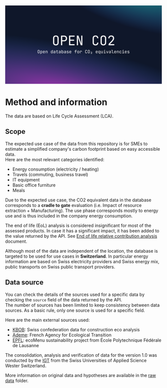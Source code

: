 ![Open Database and API for CO₂ equivalencies](../cover.png)

# Method and information

The data are based on Life Cycle Assessment (LCA).

## Scope

The expected use case of the data from this repository is for SMEs to estimate a simplified company's carbon footprint based on easy accessible data.  
Here are the most relevant categories identified:

- Energy consumption (electricity / heating)
- Travels (commuting, business travel)
- IT equipment
- Basic office furniture
- Meals

Due to the expected use case, the CO2 equivalent data in the database corresponds to a **cradle to gate** evaluation (i.e. Impact of resource extraction + Manufacturing). The use phase corresponds mostly to energy use and is thus included in the company energy consumption.

The end of life (EoL) analysis is considered insignificant for most of the assessed products. In case it has a significant impact, it has been added to the value returned by the API. See [End of life relative contribution analysis](raw%20data/EndOfLifeAnalysis.pdf) document.

Although most of the data are independent of the location, the database is targeted to be used for use cases in **Switzerland**. In particular energy information are based on Swiss electricity providers and Swiss energy mix, public transports on Swiss public transport providers.

## Data source

You can check the details of the sources used for a specific data by checking the `source` field of the data returned by the API.  
The number of sources has been limited to keep consistency between data sources. As a basic rule, only one source is used for a specific field.

Here are the main external sources used:

- [KBOB](https://www.kbob.admin.ch/kbob/de/home/themen-leistungen/nachhaltiges-bauen/oekobilanzdaten_baubereich.html): Swiss confederation data for construction eco analysis
- [Ademe](https://www.ademe.fr): French Agency for Ecological Transition
- [EPFL](https://www.epfl.ch/campus/restaurants-shops-hotels/fr/nos-promesses/sain/nutrimenu/#): ecoMenu sustainability project from École Polytechnique Fédérale de Lausanne

The consolidation, analysis and verification of data for the version 1.0 was conducted by the [IGT](https://heig-vd.ch/rad/instituts/igt) from the Swiss Universities of Applied Science Wester Switzerland.

More information on original data and hypotheses are available in the [raw data](raw%20data/) folder.
